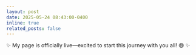 ```yaml
---
layout: post
date: 2025-05-24 08:43:00-0400
inline: true
related_posts: false
---
```


:sparkles: My page is officially live—excited to start this journey with you all! :smile: :sparkles:

